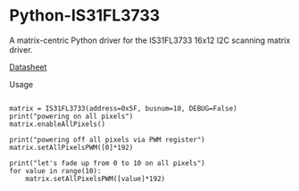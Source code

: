 # Python-IS31FL3733
A matrix-centric Python driver for the IS31FL3733 16x12 I2C scanning matrix driver.

[Datasheet](http://www.issi.com/WW/pdf/IS31FL3733.pdf)

Usage

```

matrix = IS31FL3733(address=0x5F, busnum=10, DEBUG=False)
print("powering on all pixels")
matrix.enableAllPixels()

print("powering off all pixels via PWM register")
matrix.setAllPixelsPWM([0]*192)

print("let's fade up from 0 to 10 on all pixels")
for value in range(10):
	matrix.setAllPixelsPWM([value]*192)

```
